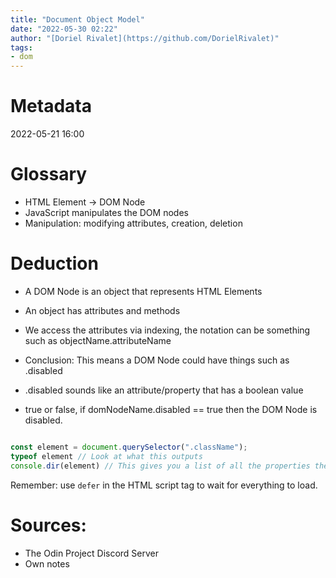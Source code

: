 ```yaml
---
title: "Document Object Model"
date: "2022-05-30 02:22"
author: "[Doriel Rivalet](https://github.com/DorielRivalet)"
tags:
- dom
---
```


# Metadata

2022-05-21 16:00

# Glossary
- HTML Element -> DOM Node
- JavaScript manipulates the DOM nodes
- Manipulation: modifying attributes, creation, deletion

# Deduction

- A DOM Node is an object that represents HTML Elements

- An object has attributes and methods

- We access the attributes via indexing, the notation can be something such as objectName.attributeName

- Conclusion: This means a DOM Node could have things such as .disabled

- .disabled sounds like an attribute/property that has a boolean value

- true or false, if domNodeName.disabled == true then the DOM Node is disabled.

```javascript

const element = document.querySelector(".className");
typeof element // Look at what this outputs
console.dir(element) // This gives you a list of all the properties the object reporesenting the element contains. Look at this as well I recommend ASU'S courses on precalculus and the preceeeding one on college algebra oboth available on edx. They use some software that tests your initial  knowledgfe and from them recommend you material to learn, very nice for gap-filling.

```

Remember: use ```defer``` in the HTML script tag to wait for everything to load.

# Sources: 
- The Odin Project Discord Server
- Own notes